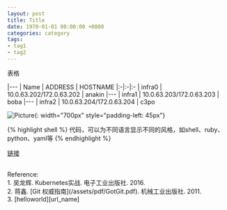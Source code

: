 ```yaml
---
layout: post
title: Title
date: 1970-01-01 00:00:00 +0800
categories: category
tags:
- tag1
- tag2
---
```


表格

|---
| Name | ADDRESS | HOSTNAME
|:-|:-|:-
| infra0 | 10.0.63.202/172.0.63.202 | anakin
|---
| infra1 | 10.0.63.203/172.0.63.203 | boba
|---
| infra2 | 10.0.63.204/172.0.63.204 | c3po


![Picture](/assets/201611/picture.png){: width="700px" style="padding-left: 45px"}

{% highlight shell %}
代码，可以为不同语言显示不同的风格，如shell、ruby、python、yaml等
{% endhighlight %}

[链接][url_name]

<br>
<span class="post-meta">
Reference:
</span>
<br>
<span class="post-meta">
1. 吴龙辉. Kubernetes实战. 电子工业出版社. 2016.<br>
2. 蒋鑫. [Git 权威指南](/assets/pdf/GotGit.pdf). 机械工业出版社. 2011.<br>
3. [helloworld][url_name]
</span>

[url_name]: url
